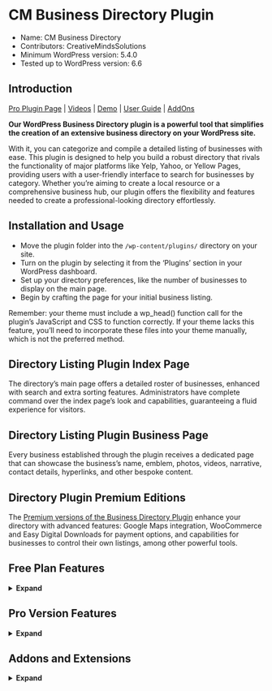 # CM Business Directory Plugin

* Name: CM Business Directory
* Contributors: CreativeMindsSolutions
* Minimum WordPress version: 5.4.0
* Tested up to WordPress version: 6.6

## Introduction

[Pro Plugin Page](https://www.cminds.com/wordpress-plugins-library/purchase-cm-business-directory-plugin-for-wordpress/) | [Videos](https://www.videolessonsplugin.com/video-lesson/lesson/business-directory-plugin/)  | [Demo](https://www.listwp.com/cm-business-directory-demo-main-menu/) | [User Guide](https://creativeminds.helpscoutdocs.com/category/370-business-directory-cmbd) | [AddOns](https://www.cminds.com/wordpress-plugins-library/?showfilter=No&tags=BZAddOn) 

**Our WordPress Business Directory plugin is a powerful tool that simplifies the creation of an extensive business directory on your WordPress site.**

With it, you can categorize and compile a detailed listing of businesses with ease. This plugin is designed to help you build a robust directory that rivals the functionality of major platforms like Yelp, Yahoo, or Yellow Pages, providing users with a user-friendly interface to search for businesses by category. Whether you’re aiming to create a local resource or a comprehensive business hub, our plugin offers the flexibility and features needed to create a professional-looking directory effortlessly.

## Installation and Usage

* Move the plugin folder into the `/wp-content/plugins/` directory on your site.
* Turn on the plugin by selecting it from the ‘Plugins’ section in your WordPress dashboard.
* Set up your directory preferences, like the number of businesses to display on the main page.
* Begin by crafting the page for your initial business listing.

Remember: your theme must include a wp_head() function call for the plugin’s JavaScript and CSS to function correctly. If your theme lacks this feature, you’ll need to incorporate these files into your theme manually, which is not the preferred method.

## Directory Listing Plugin Index Page

The directory’s main page offers a detailed roster of businesses, enhanced with search and extra sorting features. Administrators have complete command over the index page’s look and capabilities, guaranteeing a fluid experience for visitors.

## Directory Listing Plugin Business Page

Every business established through the plugin receives a dedicated page that can showcase the business’s name, emblem, photos, videos, narrative, contact details, hyperlinks, and other bespoke content.

##  Directory Plugin Premium Editions

The [Premium versions of the Business Directory Plugin](https://www.cminds.com/wordpress-plugins-library/purchase-cm-business-directory-plugin-for-wordpress/) enhance your directory with advanced features: Google Maps integration, WooCommerce and Easy Digital Downloads for payment options, and capabilities for businesses to control their own listings, among other powerful tools.

## Free Plan Features

<details><summary> <b>Expand</b> </summary>

* Set up classification for the directory.
* Show all businesses in a list view within the directory.
* Generate a unique page for each listed business.
* Add a narrative and sales pitch for every business.
* Embed the business’s emblem.
* Offer a directory lookup feature.
* Add business addresses.
* Display additional business info.
* Setup Wizard helps configure the plugin quickly and easily.

</details>

## Pro Version Features

<details><summary> <b>Expand</b> </summary>

> [Pro Version Detailed Features List](https://www.cminds.com/wordpress-plugins-library/purchase-cm-business-directory-plugin-for-wordpress/#features)  | [Demo Site](https://www.listwp.com/cm-business-directory-demo-main-menu/)

* Add detailed business information and links to social media profiles.
* Empower business owners to publish and oversee their own page details.
* Enable users to take ownership of a business listing already on the platform.
* Provide administrative tools for overseeing and approving new business submissions.
* Implement a payment system for business listings, including submissions, claims, and updates.
* Integrate advertising capabilities, such as AdSense, to monetize the directory.
* Offer options to export and import business data for easy management.
* Create custom fields to capture unique business attributes.
* Introduce additional taxonomies for better organization and searchability.
* Incorporate Google Maps on business pages for location-based insights.
* Enhance search functionality within the directory.
* Allow users to search for businesses by zip code and geographical location.
* Include filters to refine search results by business category.
* Support the use of tags for improved search and categorization.
* Supports adding custom badges to businesses.
* Provide a variety of design templates for business and index pages.
* Feature businesses in search results as a promotional strategy.
* Enable businesses to be featured or promoted within the directory listings.
* Display working hours for each business.
* Extended appearance settings.
* Integrate WhatsApp for direct communication with businesses.
* Customize permalink structures for better SEO.
* Offer editable labels for a personalized directory experience.
* Integrate a booking calendar to support reservations and appointments.
* Display related businesses through a widget to encourage discovery.
* Include a form builder for custom inquiries and submissions.
* Provide a levels builder to create tiered access or features within the directory.
* Support shortcodes for embedding categories, tags, and individual business views within posts and pages.

</details>

## Addons and Extensions

<details><summary> <b>Expand</b> </summary>

*  [CM Business Directory Community AddOn](https://www.cminds.com/wordpress-plugins-library/cm-business-directory-community-addon-for-wordpress/)
*  [CM Business Directory Payments AddOn](https://www.cminds.com/wordpress-plugins-library/business-directory-payments-add-on-for-wordpress-by-creativeminds/)
*  [CM Map Locations](https://www.cminds.com/wordpress-plugins-library/map-locations-plugin-for-wordpress-by-creativeminds/)
*  [CM Product Directory](https://www.cminds.com/wordpress-plugins-library/product-directory-plugin-for-wordpress-by-creativeminds/)

</details>
